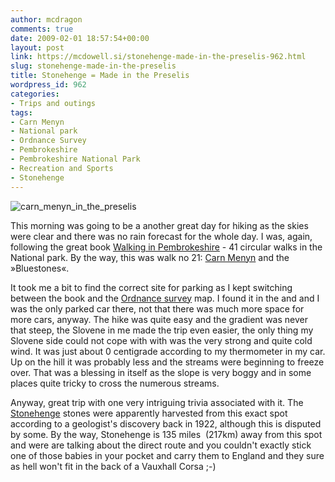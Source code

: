 ```yaml
---
author: mcdragon
comments: true
date: 2009-02-01 18:57:54+00:00
layout: post
link: https://mcdowell.si/stonehenge-made-in-the-preselis-962.html
slug: stonehenge-made-in-the-preselis
title: Stonehenge = Made in the Preselis
wordpress_id: 962
categories:
- Trips and outings
tags:
- Carn Menyn
- National park
- Ordnance Survey
- Pembrokeshire
- Pembrokeshire National Park
- Recreation and Sports
- Stonehenge
---
```


![carn_menyn_in_the_preselis](https://mcdowell.si/wp-content/uploads/2009/02/carn_menyn_in_the_preselis1-1.jpg)




This morning was going to be a another great day for hiking as the skies were clear and there was no rain forecast for the whole day. I was, again, following the great book [Walking in Pembrokeshire](http://www.amazon.co.uk/Walking-Pembrokeshire-Circular-National-Cicerone/dp/1852844310/ref=pd_bxgy_b_img_c) - 41 circular walks in the National park. By the way, this was walk no 21: [Carn Menyn](http://en.wikipedia.org/wiki/Carn_Menyn) and the »Bluestones«.


It took me a bit to find the correct site for parking as I kept switching between the book and the [Ordnance survey](http://en.wikipedia.org/wiki/Ordnance_Survey) map. I found it in the and and I was the only parked car there, not that there was much more space for more cars, anyway. The hike was quite easy and the gradient was never that steep, the Slovene in me made the trip even easier, the only thing my Slovene side could not cope with with was the very strong and quite cold wind. It was just about 0 centigrade according to my thermometer in my car. Up on the hill it was probably less and the streams were beginning to freeze over. That was a blessing in itself as the slope is very boggy and in some places quite tricky to cross the numerous streams.

Anyway, great trip with one very intriguing trivia associated with it. The [Stonehenge](http://en.wikipedia.org/wiki/Stonehenge) stones were apparently harvested from this exact spot according to a geologist's discovery back in 1922, although this is disputed by some. By the way, Stonehenge is 135 miles  (217km) away from this spot and were are talking about the direct route and you couldn't exactly stick one of those babies in your pocket and carry them to England and they sure as hell won't fit in the back of a Vauxhall Corsa ;-)


